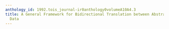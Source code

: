 ```yaml
---
anthology_id: 1992.tois_journal-ir0anthology0volumeA10A4.3
title: A General Framework for Bidirectional Translation between Abstract and Pictorial
  Data
---
```

